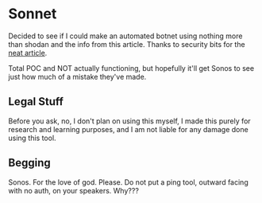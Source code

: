 # Sonnet

Decided to see if I could make an automated botnet using nothing more than shodan and the info from this article. Thanks to security bits for the [neat article](https://security-bits.de/posts/2018/11/11/exposed_sonos_interface.html).

Total POC and NOT actually functioning, but hopefully it'll get Sonos to see just how much of a mistake they've made.

## Legal Stuff

Before you ask, no, I don't plan on using this myself, I made this purely for research and learning purposes, and I am not liable for any damage done using this tool.

## Begging

Sonos. For the love of god. Please. Do not put a ping tool, outward facing with no auth, on your speakers. Why???
